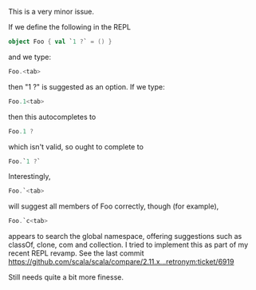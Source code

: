 This is a very minor issue.

If we define the following in the REPL
```scala
object Foo { val `1 ?` = () }
```
and we type:
```scala
Foo.<tab>
```
then "1 ?" is suggested as an option.
If we type:
```scala
Foo.1<tab>
```
then this autocompletes to
```scala
Foo.1 ?
```
which isn't valid, so ought to complete to
```scala
Foo.`1 ?`
```
Interestingly,
```scala
Foo.`<tab>
```
will suggest all members of Foo correctly, though (for example),
```scala
Foo.`c<tab>
```
appears to search the global namespace, offering suggestions such as classOf, clone, com and collection.
I tried to implement this as part of my recent REPL revamp. See the last commit https://github.com/scala/scala/compare/2.11.x...retronym:ticket/6919

Still needs quite a bit more finesse.

